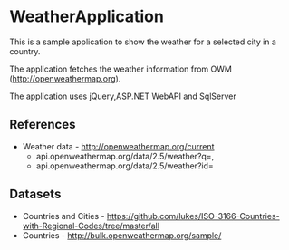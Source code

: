 # WeatherApplication
This is a sample application to show the weather for a selected city in a country.

The application fetches the weather information from OWM (http://openweathermap.org).

The application uses jQuery,ASP.NET WebAPI and SqlServer

## References
* Weather data - http://openweathermap.org/current
	* api.openweathermap.org/data/2.5/weather?q=<city>,<ISO-3166-countrycode>
	* api.openweathermap.org/data/2.5/weather?id=<cityid>

## Datasets
* Countries and Cities - https://github.com/lukes/ISO-3166-Countries-with-Regional-Codes/tree/master/all
* Countries - http://bulk.openweathermap.org/sample/
